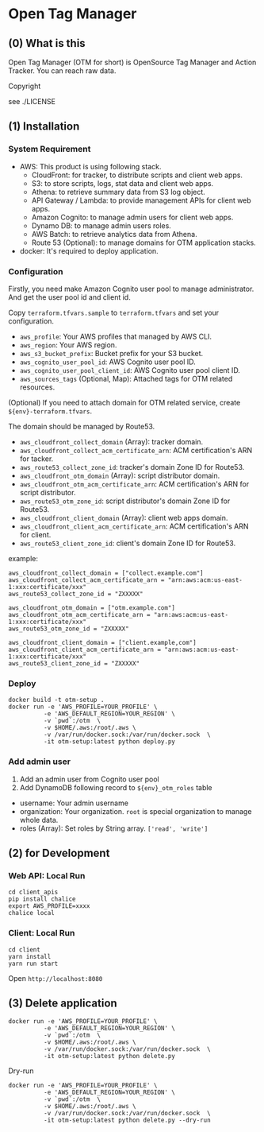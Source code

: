 # Open Tag Manager

## (0) What is this

Open Tag Manager (OTM for short) is OpenSource Tag Manager and Action Tracker. You can reach raw data.

Copyright

see ./LICENSE

## (1) Installation

### System Requirement

- AWS: This product is using following stack.
    - CloudFront: for tracker, to distribute scripts and client web apps.
    - S3: to store scripts, logs, stat data and client web apps.
    - Athena: to retrieve summary data from S3 log object.
    - API Gateway / Lambda: to provide management APIs for client web apps.
    - Amazon Cognito: to manage admin users for client web apps.
    - Dynamo DB: to manage admin users roles.
    - AWS Batch: to retrieve analytics data from Athena.
    - Route 53 (Optional): to manage domains for OTM application stacks.
- docker: It's required to deploy application.

### Configuration

Firstly, you need make Amazon Cognito user pool to manage administrator.
And get the user pool id and client id.

Copy `terraform.tfvars.sample` to `terraform.tfvars` and set your configuration.

- `aws_profile`: Your AWS profiles that managed by AWS CLI.
- `aws_region`: Your AWS region.
- `aws_s3_bucket_prefix`: Bucket prefix for your S3 bucket.
- `aws_cognito_user_pool_id`: AWS Cognito user pool ID.
- `aws_cognito_user_pool_client_id`: AWS Cognito user pool client ID.
- `aws_sources_tags` (Optional, Map): Attached tags for OTM related resources.

(Optional) If you need to attach domain for OTM related service,
create `${env}-terraform.tfvars`.

The domain should be managed by Route53.

- `aws_cloudfront_collect_domain` (Array): tracker domain.
- `aws_cloudfront_collect_acm_certificate_arn`: ACM certification's ARN for tacker.
- `aws_route53_collect_zone_id`: tracker's domain Zone ID for Route53.
- `aws_cloudfront_otm_domain` (Array): script distributor domain.
- `aws_cloudfront_otm_acm_certificate_arn`: ACM certification's ARN for script distributor.
- `aws_route53_otm_zone_id`: script distributor's domain Zone ID for Route53.
- `aws_cloudfront_client_domain` (Array): client web apps domain.
- `aws_cloudfront_client_acm_certificate_arn`: ACM certification's ARN for client.
- `aws_route53_client_zone_id`: client's domain Zone ID for Route53.

example:

```
aws_cloudfront_collect_domain = ["collect.example.com"]
aws_cloudfront_collect_acm_certificate_arn = "arn:aws:acm:us-east-1:xxx:certificate/xxx"
aws_route53_collect_zone_id = "ZXXXXX"

aws_cloudfront_otm_domain = ["otm.example.com"]
aws_cloudfront_otm_acm_certificate_arn = "arn:aws:acm:us-east-1:xxx:certificate/xxx"
aws_route53_otm_zone_id = "ZXXXXX"

aws_cloudfront_client_domain = ["client.example,com"]
aws_cloudfront_client_acm_certificate_arn = "arn:aws:acm:us-east-1:xxx:certificate/xxx"
aws_route53_client_zone_id = "ZXXXXX"
```

### Deploy

```
docker build -t otm-setup .
docker run -e 'AWS_PROFILE=YOUR_PROFILE' \
          -e 'AWS_DEFAULT_REGION=YOUR_REGION' \
          -v `pwd`:/otm  \
          -v $HOME/.aws:/root/.aws \
          -v /var/run/docker.sock:/var/run/docker.sock  \
          -it otm-setup:latest python deploy.py
```

### Add admin user

1. Add an admin user from Cognito user pool
2. Add DynamoDB following record to `${env}_otm_roles` table

- username: Your admin username
- organization: Your organization. `root` is special organization to manage whole data.
- roles (Array): Set roles by String array. `['read', 'write']`

## (2) for Development

### Web API: Local Run

```
cd client_apis
pip install chalice
export AWS_PROFILE=xxxx
chalice local
```

### Client: Local Run

```
cd client
yarn install
yarn run start
```

Open `http://localhost:8080`


## (3) Delete application

```
docker run -e 'AWS_PROFILE=YOUR_PROFILE' \
          -e 'AWS_DEFAULT_REGION=YOUR_REGION' \
          -v `pwd`:/otm  \
          -v $HOME/.aws:/root/.aws \
          -v /var/run/docker.sock:/var/run/docker.sock  \
          -it otm-setup:latest python delete.py
```

Dry-run

```
docker run -e 'AWS_PROFILE=YOUR_PROFILE' \
          -e 'AWS_DEFAULT_REGION=YOUR_REGION' \
          -v `pwd`:/otm  \
          -v $HOME/.aws:/root/.aws \
          -v /var/run/docker.sock:/var/run/docker.sock  \
          -it otm-setup:latest python delete.py --dry-run
```
